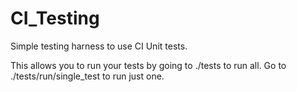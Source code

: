CI_Testing
==========

Simple testing harness to use CI Unit tests.  

This allows you to run your tests by going to ./tests to run all.  Go to ./tests/run/single_test to run just one.